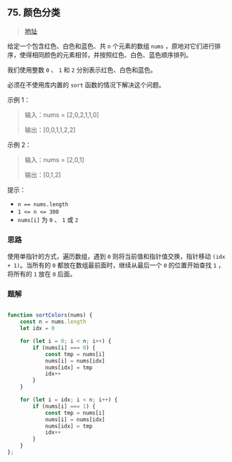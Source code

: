 ## 75. 颜色分类

> [地址](https://leetcode.cn/problems/sort-colors/description/)

给定一个包含红色、白色和蓝色、共 `n` 个元素的数组 `nums` ，原地对它们进行排序，使得相同颜色的元素相邻，并按照红色、白色、蓝色顺序排列。

我们使用整数 `0` 、 `1` 和 `2` 分别表示红色、白色和蓝色。

必须在不使用库内置的 `sort` 函数的情况下解决这个问题。

示例 1：

> 输入：nums = [2,0,2,1,1,0]
>
> 输出：[0,0,1,1,2,2]

示例 2：

> 输入：nums = [2,0,1]
>
> 输出：[0,1,2]
 

提示：

- `n == nums.length`
- `1 <= n <= 300`
- `nums[i]` 为 `0` 、 `1` 或 `2`

### 思路

使用单指针的方式，遍历数组，遇到 `0` 则将当前值和指针值交换，指针移动 `(idx + 1)`。当所有的 `0` 都放在数组最前面时，继续从最后一个 `0` 的位置开始查找 `1` ，将所有的 `1` 放在 `0` 后面。

### 题解

```javascript

function sortColors(nums) {
    const n = nums.length
    let idx = 0

    for (let i = 0; i < n; i++) {
        if (nums[i] === 0) {
            const tmp = nums[i]
            nums[i] = nums[idx]
            nums[idx] = tmp
            idx++
        }
    }

    for (let i = idx; i < n; i++) {
        if (nums[i] === 1) {
            const tmp = nums[i]
            nums[i] = nums[idx]
            nums[idx] = tmp
            idx++
        }
    }
};

```

